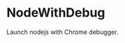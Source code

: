 # NodeWithDebug
Launch nodejs with Chrome debugger.




































































